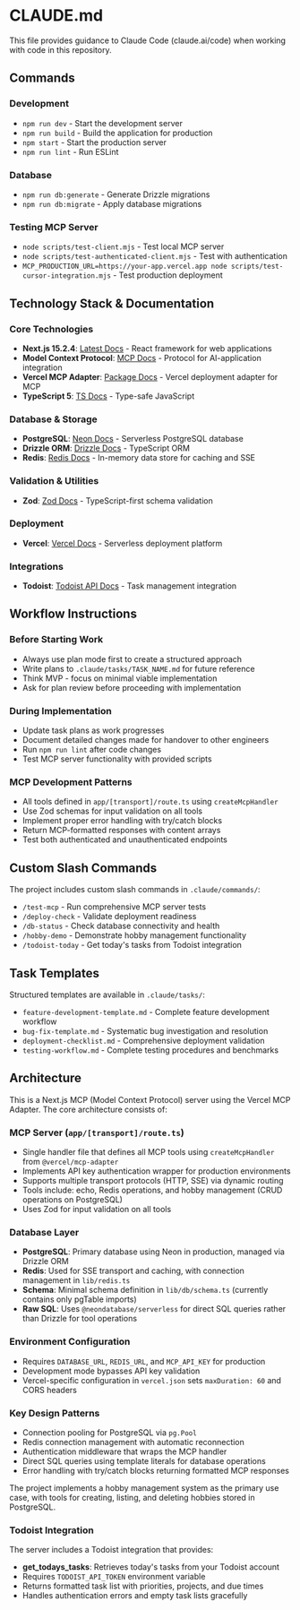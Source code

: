 # CLAUDE.md

This file provides guidance to Claude Code (claude.ai/code) when working with code in this repository.

## Commands

### Development

- `npm run dev` - Start the development server
- `npm run build` - Build the application for production
- `npm start` - Start the production server
- `npm run lint` - Run ESLint

### Database

- `npm run db:generate` - Generate Drizzle migrations
- `npm run db:migrate` - Apply database migrations

### Testing MCP Server

- `node scripts/test-client.mjs` - Test local MCP server
- `node scripts/test-authenticated-client.mjs` - Test with authentication
- `MCP_PRODUCTION_URL=https://your-app.vercel.app node scripts/test-cursor-integration.mjs` - Test production deployment

## Technology Stack & Documentation

### Core Technologies
- **Next.js 15.2.4**: [Latest Docs](https://nextjs.org/docs) - React framework for web applications
- **Model Context Protocol**: [MCP Docs](https://modelcontextprotocol.io/docs) - Protocol for AI-application integration
- **Vercel MCP Adapter**: [Package Docs](https://www.npmjs.com/package/@vercel/mcp-adapter) - Vercel deployment adapter for MCP
- **TypeScript 5**: [TS Docs](https://www.typescriptlang.org/docs/) - Type-safe JavaScript

### Database & Storage
- **PostgreSQL**: [Neon Docs](https://neon.tech/docs) - Serverless PostgreSQL database
- **Drizzle ORM**: [Drizzle Docs](https://orm.drizzle.team/docs/overview) - TypeScript ORM
- **Redis**: [Redis Docs](https://redis.io/docs/) - In-memory data store for caching and SSE

### Validation & Utilities
- **Zod**: [Zod Docs](https://zod.dev/) - TypeScript-first schema validation

### Deployment
- **Vercel**: [Vercel Docs](https://vercel.com/docs) - Serverless deployment platform

### Integrations
- **Todoist**: [Todoist API Docs](https://developer.todoist.com/rest/v2/) - Task management integration

## Workflow Instructions

### Before Starting Work
- Always use plan mode first to create a structured approach
- Write plans to `.claude/tasks/TASK_NAME.md` for future reference
- Think MVP - focus on minimal viable implementation  
- Ask for plan review before proceeding with implementation

### During Implementation
- Update task plans as work progresses
- Document detailed changes made for handover to other engineers
- Run `npm run lint` after code changes
- Test MCP server functionality with provided scripts

### MCP Development Patterns
- All tools defined in `app/[transport]/route.ts` using `createMcpHandler`
- Use Zod schemas for input validation on all tools
- Implement proper error handling with try/catch blocks
- Return MCP-formatted responses with content arrays
- Test both authenticated and unauthenticated endpoints

## Custom Slash Commands

The project includes custom slash commands in `.claude/commands/`:

- `/test-mcp` - Run comprehensive MCP server tests
- `/deploy-check` - Validate deployment readiness  
- `/db-status` - Check database connectivity and health
- `/hobby-demo` - Demonstrate hobby management functionality
- `/todoist-today` - Get today's tasks from Todoist integration

## Task Templates

Structured templates are available in `.claude/tasks/`:

- `feature-development-template.md` - Complete feature development workflow
- `bug-fix-template.md` - Systematic bug investigation and resolution
- `deployment-checklist.md` - Comprehensive deployment validation
- `testing-workflow.md` - Complete testing procedures and benchmarks

## Architecture

This is a Next.js MCP (Model Context Protocol) server using the Vercel MCP Adapter. The core architecture consists of:

### MCP Server (`app/[transport]/route.ts`)

- Single handler file that defines all MCP tools using `createMcpHandler` from `@vercel/mcp-adapter`
- Implements API key authentication wrapper for production environments
- Supports multiple transport protocols (HTTP, SSE) via dynamic routing
- Tools include: echo, Redis operations, and hobby management (CRUD operations on PostgreSQL)
- Uses Zod for input validation on all tools

### Database Layer

- **PostgreSQL**: Primary database using Neon in production, managed via Drizzle ORM
- **Redis**: Used for SSE transport and caching, with connection management in `lib/redis.ts`
- **Schema**: Minimal schema definition in `lib/db/schema.ts` (currently contains only pgTable imports)
- **Raw SQL**: Uses `@neondatabase/serverless` for direct SQL queries rather than Drizzle for tool operations

### Environment Configuration

- Requires `DATABASE_URL`, `REDIS_URL`, and `MCP_API_KEY` for production
- Development mode bypasses API key validation
- Vercel-specific configuration in `vercel.json` sets `maxDuration: 60` and CORS headers

### Key Design Patterns

- Connection pooling for PostgreSQL via `pg.Pool`
- Redis connection management with automatic reconnection
- Authentication middleware that wraps the MCP handler
- Direct SQL queries using template literals for database operations
- Error handling with try/catch blocks returning formatted MCP responses

The project implements a hobby management system as the primary use case, with tools for creating, listing, and deleting hobbies stored in PostgreSQL.

### Todoist Integration

The server includes a Todoist integration that provides:
- **get_todays_tasks**: Retrieves today's tasks from your Todoist account
- Requires `TODOIST_API_TOKEN` environment variable
- Returns formatted task list with priorities, projects, and due times
- Handles authentication errors and empty task lists gracefully
